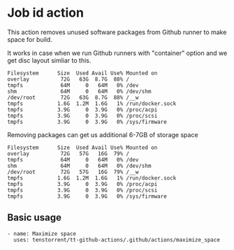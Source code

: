 # Job id action

This action removes unused software packages from Github runner to make space for build.

It works in case when we run Github runners with "container" option and we get disc layout simliar to this.

```
Filesystem      Size  Used Avail Use% Mounted on
overlay          72G   63G  8.7G  88% /
tmpfs            64M     0   64M   0% /dev
shm              64M     0   64M   0% /dev/shm
/dev/root        72G   63G  8.7G  88% /__w
tmpfs           1.6G  1.2M  1.6G   1% /run/docker.sock
tmpfs           3.9G     0  3.9G   0% /proc/acpi
tmpfs           3.9G     0  3.9G   0% /proc/scsi
tmpfs           3.9G     0  3.9G   0% /sys/firmware
```

Removing packages can get us additional 6-7GB of storage space

```
Filesystem      Size  Used Avail Use% Mounted on
overlay          72G   57G   16G  79% /
tmpfs            64M     0   64M   0% /dev
shm              64M     0   64M   0% /dev/shm
/dev/root        72G   57G   16G  79% /__w
tmpfs           1.6G  1.2M  1.6G   1% /run/docker.sock
tmpfs           3.9G     0  3.9G   0% /proc/acpi
tmpfs           3.9G     0  3.9G   0% /proc/scsi
tmpfs           3.9G     0  3.9G   0% /sys/firmware
```

## Basic usage

```
- name: Maximize space
  uses: tenstorrent/tt-github-actions/.github/actions/maximize_space
```
